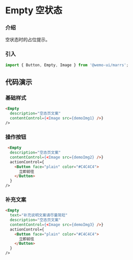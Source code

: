 # Empty 空状态

### 介绍

空状态时的占位提示。

### 引入

```js
import { Button, Empty, Image } from '@wemo-ui/marrs';
```

## 代码演示

### 基础样式

```html
<Empty
  description="空态页文案"
  contentControl={<Image src={demoImg1} />}
/>
```
### 操作按钮

```html
 <Empty
  description="空态页文案"
  contentControl={<Image src={demoImg2} />}
  actionControl={
    <Button face="plain" color="#C4C4C4">
      立即前往
    </Button>
  }
/>
```

### 补充文案

```html
<Empty
  text="补充说明文案请尽量简短"
  description="空态页文案"
  contentControl={<Image src={demoImg3} />}
  actionControl={
    <Button face="plain" color="#C4C4C4">
      立即前往
    </Button>
  }
/>
```

